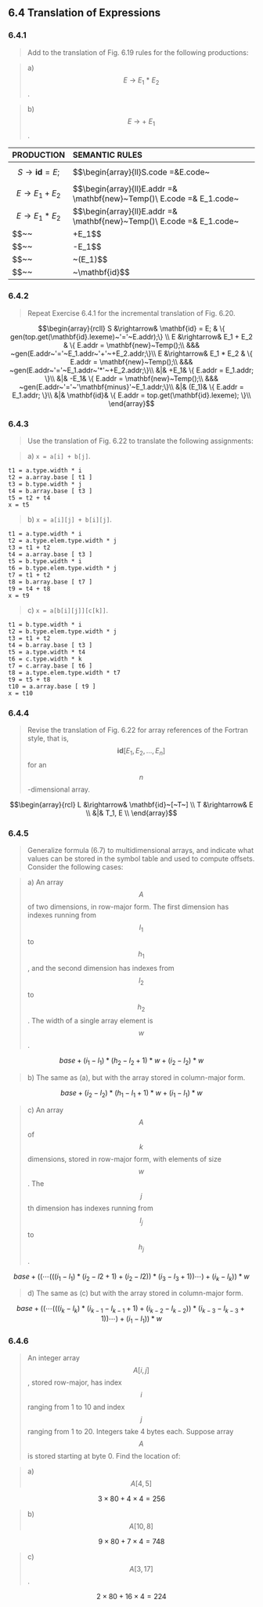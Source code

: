 ## 6.4 Translation of Expressions

### 6.4.1

> Add to the translation of Fig. 6.19 rules for the following productions:

> a) $$E~\rightarrow~E_1~*~E_2$$.

> b) $$E~\rightarrow~+~E_1$$.

| PRODUCTION | SEMANTIC RULES |
|:-----------|:---------------|
|$$S\rightarrow\mathbf{id}=E;$$|$$\begin{array}{ll}S.code =&E.code~||~\\ &gen(top.get(\mathbf{id}.lexeme)~'='~E.addr)\end{array}$$|
|$$E\rightarrow E_1+E_2$$|$$\begin{array}{ll}E.addr =& \mathbf{new}~Temp()\\ E.code =& E_1.code~||~E_2.code~||~\\&gen(E.addr~'='~E_1.addr~'+'~E_2.addr)\end{array}$$|
|$$E\rightarrow E_1*E_2$$|$$\begin{array}{ll}E.addr =& \mathbf{new}~Temp()\\ E.code =& E_1.code~||~E_2.code~||~\\&gen(E.addr~'='~E_1.addr~'*'~E_2.addr)\end{array}$$|
|$$~~|+E_1$$|$$\begin{array}{ll}E.addr =& E_1.addr\\ E.code =& E_1.code\end{array}$$|
|$$~~|-E_1$$|$$\begin{array}{ll}E.addr =& \mathbf{new}~Temp()\\ E.code =& E_1.code~||~\\&gen(E.addr~'='~'\mathbf{minus}'~E_1.addr)\end{array}$$|
|$$~~|~(E_1)$$|$$\begin{array}{ll}E.addr=&E_1.addr\\E.code=&E_1.code\end{array}$$|
|$$~~|~\mathbf{id}$$|$$\begin{array}{ll}E.addr=&top.get(\mathbf{id}.lexeme)\\ E.code =& ''\end{array}$$

### 6.4.2

> Repeat Exercise 6.4.1 for the incremental translation of Fig. 6.20.

$$\begin{array}{rcll}
S &\rightarrow& \mathbf{id} = E; & \{ gen(top.get(\mathbf{id}.lexeme)~'='~E.addr);\} \\
E &\rightarrow& E_1 + E_2 & \{ E.addr = \mathbf{new}~Temp();\\
&&& ~gen(E.addr~'='~E_1.addr~'+'~+E_2.addr;\}\\
E &\rightarrow& E_1 * E_2 & \{ E.addr = \mathbf{new}~Temp();\\
&&& ~gen(E.addr~'='~E_1.addr~'*'~+E_2.addr;\}\\
&|& +E_1& \{ E.addr = E_1.addr; \}\\
&|& -E_1& \{ E.addr = \mathbf{new}~Temp();\\
&&& ~gen(E.addr~'='~'\mathbf{minus}'~E_1.addr;\}\\
&|& (E_1)& \{ E.addr = E_1.addr; \}\\
&|& \mathbf{id}& \{ E.addr = top.get(\mathbf{id}.lexeme); \}\\
\end{array}$$

### 6.4.3

> Use the translation of Fig. 6.22 to translate the following assignments:

> a) `x = a[i] + b[j]`.

```
t1 = a.type.width * i
t2 = a.array.base [ t1 ]
t3 = b.type.width * j
t4 = b.array.base [ t3 ]
t5 = t2 + t4
x = t5
```

> b) `x = a[i][j] + b[i][j]`.

```
t1 = a.type.width * i
t2 = a.type.elem.type.width * j
t3 = t1 + t2
t4 = a.array.base [ t3 ]
t5 = b.type.width * i
t6 = b.type.elem.type.width * j
t7 = t1 + t2
t8 = b.array.base [ t7 ]
t9 = t4 + t8
x = t9
```

> c) `x = a[b[i][j]][c[k]]`.

```
t1 = b.type.width * i
t2 = b.type.elem.type.width * j
t3 = t1 + t2
t4 = b.array.base [ t3 ]
t5 = a.type.width * t4
t6 = c.type.width * k
t7 = c.array.base [ t6 ]
t8 = a.type.elem.type.width * t7
t9 = t5 + t8
t10 = a.array.base [ t9 ]
x = t10
```

### 6.4.4

> Revise the translation of Fig. 6.22 for array references of the Fortran style, that is, $$\mathbf{id}[E_1, E_2, \dots, E_n]$$ for an $$n$$-dimensional array.

$$\begin{array}{rcl}
L &\rightarrow& \mathbf{id}~[~T~] \\
T &\rightarrow& E \\
&|& T_1, E \\
\end{array}$$

### 6.4.5

> Generalize formula (6.7) to multidimensional arrays, and indicate what values can be stored in the symbol table and used to compute offsets. Consider the following cases:

> a) An array $$A$$ of two dimensions, in row-major form. The first dimension has indexes running from $$l_1$$ to $$h_1$$, and the second dimension has indexes from $$l_2$$ to $$h_2$$. The width of a single array element is $$w$$.

$$base + (i_1 - l_1) * (h_2 - l_2 + 1) * w + (i_2 - l_2) * w$$

> b) The same as (a), but with the array stored in column-major form.

$$base + (i_2 - l_2) * (h_1 - l_1 + 1) * w + (i_1 - l_1) * w$$

> c) An array $$A$$ of $$k$$ dimensions, stored in row-major form, with elements of size $$w$$. The $$j$$th dimension has indexes running from $$l_j$$ to $$h_j$$.

$$base + ((\cdots(((i_1 - l_1) * (i_2 - l2 + 1) + (i_2 - l2)) * (i_3 - l_3 + 1))\cdots) + (i_k - l_k))*w$$

> d) The same as (c) but with the array stored in column-major form.

$$base + ((\cdots(((i_k - l_k) * (i_{k-1} - l_{k-1} + 1) + (i_{k-2} - l_{k-2})) * (i_{k-3} - l_{k-3} + 1))\cdots) + (i_1 - l_1))*w$$

### 6.4.6

> An integer array $$A[i, j]$$, stored row-major, has index $$i$$ ranging from 1 to 10 and index $$j$$ ranging from 1 to 20. Integers take 4 bytes each. Suppose array $$A$$ is stored starting at byte 0. Find the location of:

> a) $$A[4, 5]$$

$$3 \times 80 + 4 \times 4 = 256$$

> b) $$A[10, 8]$$

$$9 \times 80 + 7 \times 4 = 748$$

> c) $$A[3, 17]$$.

$$2 \times 80 + 16 \times 4 = 224$$
